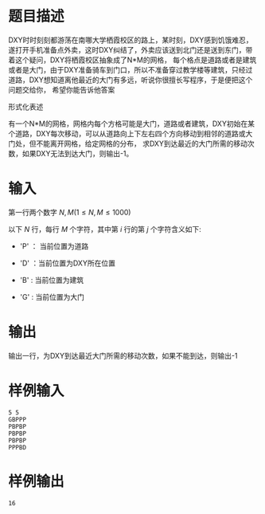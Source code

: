 # 题目描述

DXY时时刻刻都游荡在南哪大学栖霞校区的路上，某时刻，DXY感到饥饿难忍，遂打开手机准备点外卖，这时DXY纠结了，外卖应该送到北门还是送到东门，带着这个疑问，DXY将栖霞校区抽象成了N*M的网格，
每个格点是道路或者是建筑或者是大门，由于DXY准备骑车到门口，所以不准备穿过教学楼等建筑，只经过道路，DXY想知道离他最近的大门有多远，听说你很擅长写程序，于是便把这个问题交给你，
希望你能告诉他答案

形式化表述

有一个N*M的网格，网格内每个方格可能是大门，道路或者建筑，DXY初始在某个道路，DXY每次移动，可以从道路向上下左右四个方向移动到相邻的道路或大门处，但不能离开网格，给定网格的分布，
求DXY到达最近的大门所需的移动次数，如果DXY无法到达大门，则输出-1。

# 输入

第一行两个数字 $N,M(1\leq N,M\leq 1000)$

以下 $N$ 行，每行 $M$ 个字符，其中第 $i$ 行的第 $j$ 个字符含义如下:

* 'P' ： 当前位置为道路

* 'D' ：当前位置为DXY所在位置

* 'B' : 当前位置为建筑

* 'G' : 当前位置为大门

# 输出

输出一行，为DXY到达最近大门所需的移动次数，如果不能到达，则输出-1

# 样例输入

```
5 5
GBPPP
PBPBP
PBPBP
PBPBP
PPPBD
```

# 样例输出

```
16
```
